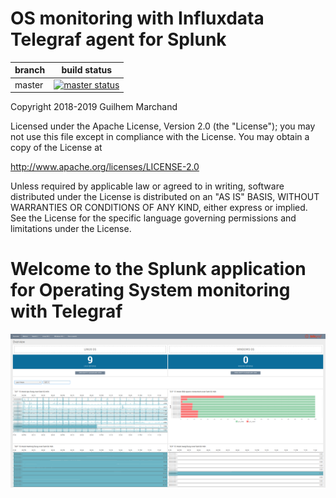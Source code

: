 # OS monitoring with Influxdata Telegraf agent for Splunk

| branch | build status |
| ---    | ---          |
| master | [![master status](https://circleci.com/gh/guilhemmarchand/telegraf-os/tree/master.svg?style=svg)](https://circleci.com/gh/guilhemmarchand/telegraf-os/tree/master)

Copyright 2018-2019 Guilhem Marchand

Licensed under the Apache License, Version 2.0 (the "License");
you may not use this file except in compliance with the License.
You may obtain a copy of the License at

http://www.apache.org/licenses/LICENSE-2.0

Unless required by applicable law or agreed to in writing, software
distributed under the License is distributed on an "AS IS" BASIS,
WITHOUT WARRANTIES OR CONDITIONS OF ANY KIND, either express or implied.
See the License for the specific language governing permissions and
limitations under the License.

# Welcome to the Splunk application for Operating System monitoring with Telegraf

![screen1](./docs/img/coremain.png)
